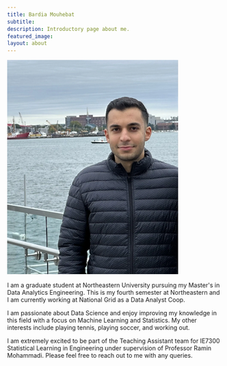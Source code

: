```yaml
---
title: Bardia Mouhebat
subtitle: 
description: Introductory page about me.
featured_image: 
layout: about
---
```


<img src="/images/TAs/Bardia Mouhebat.webp" width="400" height="500" />

I am a graduate student at Northeastern University pursuing my Master's in Data Analytics Engineering. This is my fourth semester at Northeastern and I am currently working at National Grid as a Data Analyst Coop.

I am passionate about Data Science and enjoy improving my knowledge in this field with a focus on Machine Learning and Statistics. My other interests include playing tennis, playing soccer, and working out.

I am extremely excited to be part of the Teaching Assistant team for IE7300 Statistical Learning in Engineering under supervision of Professor Ramin Mohammadi. Please feel free to reach out to me with any queries.